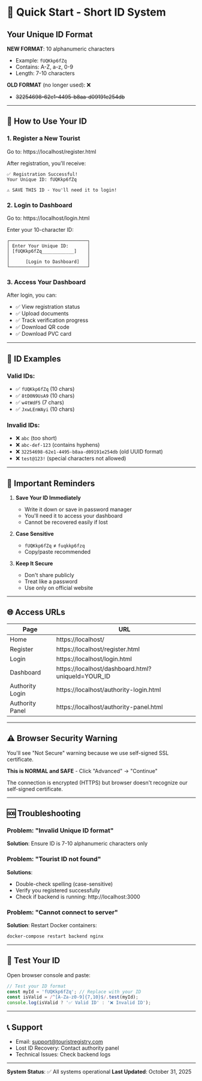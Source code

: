 # 🎯 Quick Start - Short ID System

## Your Unique ID Format

**NEW FORMAT**: 10 alphanumeric characters
- Example: `fUQKkp6fZq`
- Contains: A-Z, a-z, 0-9
- Length: 7-10 characters

**OLD FORMAT** (no longer used): ❌
- ~~32254698-62e1-4495-b8aa-d09191e254db~~

---

## 🚀 How to Use Your ID

### 1. **Register a New Tourist**
Go to: https://localhost/register.html

After registration, you'll receive:
```
✅ Registration Successful!
Your Unique ID: fUQKkp6fZq

⚠️ SAVE THIS ID - You'll need it to login!
```

### 2. **Login to Dashboard**
Go to: https://localhost/login.html

Enter your 10-character ID:
```
┌─────────────────────────────┐
│ Enter Your Unique ID:       │
│ [fUQKkp6fZq____________]    │
│                             │
│      [Login to Dashboard]   │
└─────────────────────────────┘
```

### 3. **Access Your Dashboard**
After login, you can:
- ✅ View registration status
- ✅ Upload documents
- ✅ Track verification progress
- ✅ Download QR code
- ✅ Download PVC card

---

## 📱 ID Examples

### Valid IDs:
- ✅ `fUQKkp6fZq` (10 chars)
- ✅ `8tD0N9UsA9` (10 chars)
- ✅ `w4tWdF5` (7 chars)
- ✅ `JxwLEnWAyi` (10 chars)

### Invalid IDs:
- ❌ `abc` (too short)
- ❌ `abc-def-123` (contains hyphens)
- ❌ `32254698-62e1-4495-b8aa-d09191e254db` (old UUID format)
- ❌ `test@123!` (special characters not allowed)

---

## 🔑 Important Reminders

1. **Save Your ID Immediately**
   - Write it down or save in password manager
   - You'll need it to access your dashboard
   - Cannot be recovered easily if lost

2. **Case Sensitive**
   - `fUQKkp6fZq` ≠ `fuqkkp6fzq`
   - Copy/paste recommended

3. **Keep It Secure**
   - Don't share publicly
   - Treat like a password
   - Use only on official website

---

## 🌐 Access URLs

| Page | URL |
|------|-----|
| Home | https://localhost/ |
| Register | https://localhost/register.html |
| Login | https://localhost/login.html |
| Dashboard | https://localhost/dashboard.html?uniqueId=YOUR_ID |
| Authority Login | https://localhost/authority-login.html |
| Authority Panel | https://localhost/authority-panel.html |

---

## ⚠️ Browser Security Warning

You'll see "Not Secure" warning because we use self-signed SSL certificate.

**This is NORMAL and SAFE** - Click "Advanced" → "Continue"

The connection is encrypted (HTTPS) but browser doesn't recognize our self-signed certificate.

---

## 🆘 Troubleshooting

### Problem: "Invalid Unique ID format"
**Solution**: Ensure ID is 7-10 alphanumeric characters only

### Problem: "Tourist ID not found"
**Solutions**:
- Double-check spelling (case-sensitive)
- Verify you registered successfully
- Check if backend is running: http://localhost:3000

### Problem: "Cannot connect to server"
**Solution**: Restart Docker containers:
```powershell
docker-compose restart backend nginx
```

---

## 🧪 Test Your ID

Open browser console and paste:
```javascript
// Test your ID format
const myId = 'fUQKkp6fZq'; // Replace with your ID
const isValid = /^[A-Za-z0-9]{7,10}$/.test(myId);
console.log(isValid ? '✅ Valid ID' : '❌ Invalid ID');
```

---

## 📞 Support

- Email: support@touristregistry.com
- Lost ID Recovery: Contact authority panel
- Technical Issues: Check backend logs

---

**System Status**: ✅ All systems operational
**Last Updated**: October 31, 2025
